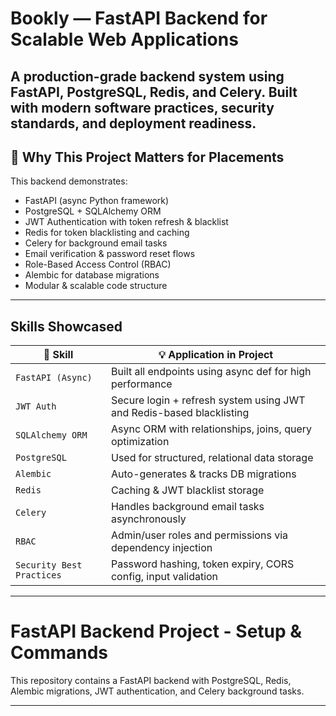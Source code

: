 # Bookly — FastAPI Backend for Scalable Web Applications

A **production-grade backend system** using FastAPI, PostgreSQL, Redis, and Celery. Built with modern software practices, security standards, and deployment readiness.
---

## 📌 Why This Project Matters for Placements

This backend demonstrates:

- FastAPI (async Python framework)
- PostgreSQL + SQLAlchemy ORM
- JWT Authentication with token refresh & blacklist
- Redis for token blacklisting and caching
- Celery for background email tasks
- Email verification & password reset flows
- Role-Based Access Control (RBAC)
- Alembic for database migrations
- Modular & scalable code structure

---

## Skills Showcased

| 🔧 Skill                | 💡 Application in Project                                                  |
|------------------------|-----------------------------------------------------------------------------|
| `FastAPI (Async)`      | Built all endpoints using async def for high performance                   |
| `JWT Auth`             | Secure login + refresh system using JWT and Redis-based blacklisting       |
| `SQLAlchemy ORM`       | Async ORM with relationships, joins, query optimization                    |
| `PostgreSQL`           | Used for structured, relational data storage                               |
| `Alembic`              | Auto-generates & tracks DB migrations                                       |
| `Redis`                | Caching & JWT blacklist storage                                            |
| `Celery`               | Handles background email tasks asynchronously                              |
| `RBAC`                 | Admin/user roles and permissions via dependency injection                  |
| `Security Best Practices` | Password hashing, token expiry, CORS config, input validation          |
---

# FastAPI Backend Project - Setup & Commands

This repository contains a FastAPI backend with PostgreSQL, Redis, Alembic migrations, JWT authentication, and Celery background tasks.

---

